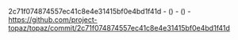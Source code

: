 2c71f074874557ec41c8e4e31415bf0e4bd1f41d -  () -  () - https://github.com/project-topaz/topaz/commit/2c71f074874557ec41c8e4e31415bf0e4bd1f41d
